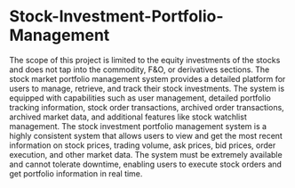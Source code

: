 # Stock-Investment-Portfolio-Management

The scope of this project is limited to the equity investments of the stocks and does not tap into the commodity, F&amp;O, or derivatives sections.
The stock market portfolio management system provides a detailed platform for users to
manage, retrieve, and track their stock investments. The system is equipped with capabilities
such as user management, detailed portfolio tracking information, stock order transactions,
archived order transactions, archived market data, and additional features like stock watchlist
management. The stock investment portfolio management system is a highly consistent system
that allows users to view and get the most recent information on stock prices, trading volume,
ask prices, bid prices, order execution, and other market data. The system must be extremely
available and cannot tolerate downtime, enabling users to execute stock orders and get portfolio
information in real time.
